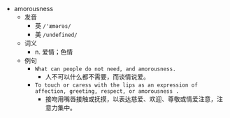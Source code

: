 - amorousness
  - 发音
    - 英 `/'æmərəs/`
    - 美 `/undefined/`
  - 词义
    - n. 爱情；色情
  - 例句
    - `What can people do not need, and amorousness.`
      - 人不可以什么都不需要，而谈情说爱。
    - `To touch or caress with the lips as an expression of affection, greeting, respect, or amorousness .`
      - 接吻用嘴唇接触或抚摸，以表达慈爱、欢迎、尊敬或情爱注意，注意力集中。

